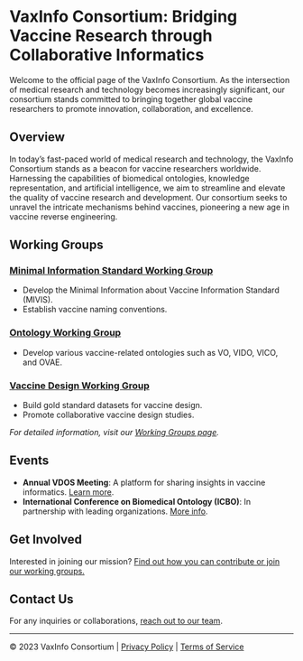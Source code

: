 # VaxInfo Consortium: Bridging Vaccine Research through Collaborative Informatics

Welcome to the official page of the VaxInfo Consortium. As the intersection of medical research and technology becomes increasingly significant, our consortium stands committed to bringing together global vaccine researchers to promote innovation, collaboration, and excellence.

## Overview

In today’s fast-paced world of medical research and technology, the VaxInfo Consortium stands as a beacon for vaccine researchers worldwide. Harnessing the capabilities of biomedical ontologies, knowledge representation, and artificial intelligence, we aim to streamline and elevate the quality of vaccine research and development. Our consortium seeks to unravel the intricate mechanisms behind vaccines, pioneering a new age in vaccine reverse engineering.

## Working Groups

### [Minimal Information Standard Working Group](./miswg)
- Develop the Minimal Information about Vaccine Information Standard (MIVIS).
- Establish vaccine naming conventions.

### [Ontology Working Group](./ontologywg)
- Develop various vaccine-related ontologies such as VO, VIDO, VICO, and OVAE.

### [Vaccine Design Working Group](./vdwg)
- Build gold standard datasets for vaccine design.
- Promote collaborative vaccine design studies.

_For detailed information, visit our [Working Groups page](./working-groups)._

## Events

- **Annual VDOS Meeting**: A platform for sharing insights in vaccine informatics. [Learn more](./vdos-meeting).
- **International Conference on Biomedical Ontology (ICBO)**: In partnership with leading organizations. [More info](https://icbo-conference.github.io/icbo2023/).

## Get Involved

Interested in joining our mission? [Find out how you can contribute or join our working groups.](./get-involved)

## Contact Us

For any inquiries or collaborations, [reach out to our team](./contact).

---
© 2023 VaxInfo Consortium | [Privacy Policy](./privacy) | [Terms of Service](./terms)
